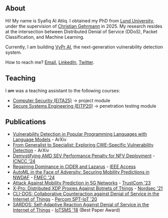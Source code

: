 ## About

Hi! My name is Syafiq Al Atiiq. I obtained my PhD from [Lund University](https://www.lunduniversity.lu.se/), under the supervision of [Christian Gehrmann](https://portal.research.lu.se/en/persons/christian-gehrmann) in 2025. My research resides at the intersection between Distributed Denial of Service (DDoS), Packet Classification, and Machine Learning.

Currently, I am building [VyPr AI](https://vyprai.net/), the next-generation vulnerability detection system.

How to reach me? [Email](mailto:syafiq@vyprai.net), [LinkedIn](https://www.linkedin.com/in/atiiq/), [Twitter](https://twitter.com/0xSYFQ).

## Teaching

I ~~am~~ was a teaching assistant to the following courses:
- [Computer Security (EITA25)](https://kurser.lth.se/kursplaner/21_22%20eng/EITA25.html) -> project module
- [Secure Systems Engineering (EITP20)](https://kurser.lth.se/kursplaner/21_22%20eng/EITP20.html) -> penetration testing module

## Publications

- [Vulnerability Detection in Popular Programming Languages with Language Models](https://arxiv.org/abs/2412.15905) - ArXiv
- [From Generalist to Specialist: Exploring CWE-Specific Vulnerability Detection](https://arxiv.org/abs/2408.02329) - ArXiv
- [Demystifying AMD SEV Performance Penalty for NFV Deployment](https://arxiv.org/abs/2408.02212) - [ICNCC '24](https://www.icncc.org/index.html)
- [Regaining Dominance in CIDER and Lazarus](https://ieeexplore.ieee.org/document/10664436) - [IEEE Access](https://ieeeaccess.ieee.org/)
- [AutoML in the Face of Adversity: Securing Mobility Predictions in NWDAF](https://ieeexplore.ieee.org/document/10710314) - [FMEC '24](https://emergingtechnet.org/FMEC2024/)
- [Attack Against Mobility Prediction in 5G Networks](https://ieeexplore.ieee.org/abstract/document/10538840) - [TrustCom '23](https://hpcn.exeter.ac.uk/trustcom2023/)
- [X-Pro: Distributed XDP Proxies Against Botnets of Things](https://link.springer.com/chapter/10.1007/978-3-030-91625-1_4) - [Nordsec '21](https://events.tuni.fi/nordsec2021/)
- [CLI-DOS: Collaborative Counteraction against Denial of Service in the Internet of Things](https://ieeexplore.ieee.org/abstract/document/9156207) - [Percom SPT-IoT '20](https://staff.itee.uq.edu.au/jaga/proceedings/percomworkshops2020/spt-iot2020.html)
- [SARDOS: Self-Adaptive Reaction Against Denial of Service in the Internet of Things](https://ieeexplore.ieee.org/abstract/document/8554819) - [IoTSMS '18](https://emergingtechnet.org/IoTSMS2018/) (Best Paper Award)

<!---google-site-verification: googleb7737efa833c6271.html--->
